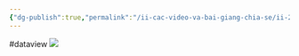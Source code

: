 ```yaml
---
{"dg-publish":true,"permalink":"/ii-cac-video-va-bai-giang-chia-se/ii-2-khac/tao-mot-list-tu-mot-folder-hoac-subfolder/","dgPassFrontmatter":true,"noteIcon":"1","created":"","updated":""}
---
```


#dataview 
![](https://i.imgur.com/841PTzR.png)
